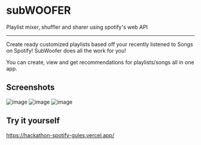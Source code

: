 # subWOOFER

Playlist mixer, shuffler and sharer using spotify's web API
___
Create ready customized playlists based off your recently listened to Songs on Spotify!
SubWoofer does all the work for you! 

You can create, view and get recommendations for playlists/songs all in one app.

## Screenshots
![image](https://github.com/kaisic1224/hackathon-spotify/assets/89894485/ed259a4d-308c-4a3b-89dd-9a3767cb2869)
![image](https://github.com/kaisic1224/hackathon-spotify/assets/89894485/210a520b-bded-4858-b67b-13bef80321e1)
![image](https://github.com/kaisic1224/hackathon-spotify/assets/89894485/f9c9e97f-5434-4b3a-bfac-05dd3f3a2c15)


## Try it yourself
https://hackathon-spotify-gules.vercel.app/
